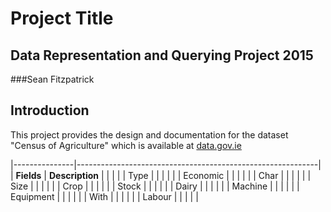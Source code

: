 # Project Title
## Data Representation and Querying Project 2015
###Sean Fitzpatrick

## Introduction
This project provides the design and documentation for the dataset "Census of Agriculture" which is available at [data.gov.ie](http://data.gov.ie)


|---------------|------------------------------------------------------------|
|  **Fields**   |                    **Description**                         |
|               |                                                            |
| Type          |                                                            |
|               |                                                            |
| Economic      |                                                            |
|               |                                                            |
| Char          |                                                            |
|               |                                                            |
| Size          |                                                            |
|               |                                                            |
| Crop          |                                                            |
|               |                                                            |
| Stock         |                                                            |
|               |                                                            |
| Dairy         |                                                            |
|               |                                                            |
| Machine       |                                                            |
|               |                                                            |
| Equipment     |                                                            |
|               |                                                            |
| With          |                                                            |
|               |                                                            |
| Labour        |                                                            |
|               |                                                            |



